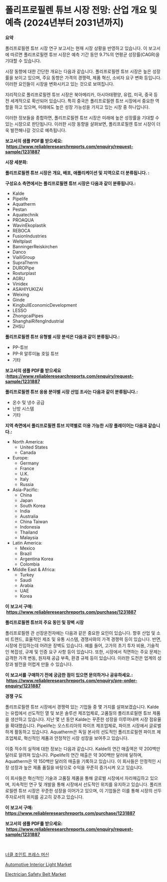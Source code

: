 <p><h1>폴리프로필렌 튜브 시장 전망: 산업 개요 및 예측 (2024년부터 2031년까지)</h1></p><p><strong>요약</strong></p>
<p><p>폴리프로필렌 튜브 시장 연구 보고서는 현재 시장 상황을 반영하고 있습니다. 이 보고서에 따르면 폴리프로필렌 튜브 시장은 예측 기간 동안 9.7%의 연평균 성장률(CAGR)을 기대할 수 있습니다. </p><p>시장 동향에 대한 간단한 개요는 다음과 같습니다. 폴리프로필렌 튜브 시장은 높은 성장률을 보이고 있으며, 주요 동향은 가격의 경쟁력, 제품 혁신, 소비자 요구 변화 등입니다. 이러한 요인들이 시장을 변화시키고 있는 것으로 보여집니다.</p><p>지리적으로 폴리프로필렌 튜브 시장은 북아메리카, 아시아태평양, 유럽, 미국, 중국 등 전 세계적으로 확산되어 있습니다. 특히 중국은 폴리프로필렌 튜브 시장에서 중요한 역할을 하고 있으며, 미래에도 높은 성장 가능성을 가지고 있는 시장 중 하나입니다.</p><p>이러한 정보들을 종합하면, 폴리프로필렌 튜브 시장은 미래에 높은 성장률을 기대할 수 있는 시장으로 판단됩니다. 이러한 시장 동향을 살펴보면, 폴리프로필렌 튜브 시장이 더욱 발전해나갈 것으로 예측됩니다.</p></p>
<p><strong>보고서의 샘플 PDF를 받으세요: &nbsp;<a href="https://www.reliableresearchreports.com/enquiry/request-sample/1231887">https://www.reliableresearchreports.com/enquiry/request-sample/1231887</a></strong></p>
<p><strong>시장 세분화:</strong></p>
<p><strong> 폴리프로필렌 튜브 시장은 개요, 배포, 애플리케이션 및 지역으로 더 분류됩니다. :</strong></p>
<p><strong>구성요소 측면에서는 폴리프로필렌 튜브 시장은 다음과 같이 분류됩니다.:</strong></p>
<p><ul><li>Kalde</li><li>Pipelife</li><li>Aquatherm</li><li>Pestan</li><li>Aquatechnik</li><li>PROAQUA</li><li>WavinEkoplastik</li><li>REBOCA</li><li>FusionIndustries</li><li>Weltplast</li><li>BanningerReiskirchen</li><li>Danco</li><li>VialliGroup</li><li>SupraTherm</li><li>DUROPipe</li><li>Rosturplast</li><li>AGRU</li><li>Vinidex</li><li>ASAHIYUKIZAI</li><li>Weixing</li><li>Ginde</li><li>KingbullEconomicDevelopment</li><li>LESSO</li><li>ZhongcaiPipes</li><li>ShanghaiRifengIndustrial</li><li>ZHSU</li></ul></p>
<p><strong> 폴리프로필렌 튜브 유형별 시장 분석은 다음과 같이 분류됩니다.:</strong></p>
<p><ul><li>PP-튜브</li><li>PP-R 알루미늄 호일 튜브</li><li>기타</li></ul></p>
<p><strong>보고서의 샘플 PDF를 받으세요 :<a href="https://www.reliableresearchreports.com/enquiry/request-sample/1231887">https://www.reliableresearchreports.com/enquiry/request-sample/1231887</a></strong></p>
<p><strong> 폴리프로필렌 튜브 응용 분야별 시장 산업 조사는 다음과 같이 분류됩니다.:</strong></p>
<p><ul><li>온수 및 냉수 공급</li><li>난방 시스템</li><li>기타</li></ul></p>
<p><strong>지역 측면에서 폴리프로필렌 튜브 지역별로 이용 가능한 시장 플레이어는 다음과 같습니다.:</strong></p>
<p><ul>
    <li>
        North America:
        <ul>
            <li>United States</li>
            <li>Canada</li>
        </ul>
    </li>
    <li>
        Europe:
        <ul>
            <li>Germany</li>
            <li>France</li>
            <li>U.K.</li>
            <li>Italy</li>
            <li>Russia</li>
        </ul>
    </li>
    <li>
        Asia-Pacific:
        <ul>
            <li>China</li>
            <li>Japan</li>
            <li>South Korea</li>
            <li>India</li>
            <li>Australia</li>
            <li>China Taiwan</li>
            <li>Indonesia</li>
            <li>Thailand</li>
            <li>Malaysia</li>
        </ul>
    </li>
    <li>
        Latin America:
        <ul>
            <li>Mexico</li>
            <li>Brazil</li>
            <li>Argentina Korea</li>
            <li>Colombia</li>
        </ul>
    </li>
    <li>
        Middle East & Africa:
        <ul>
            <li>Turkey</li>
            <li>Saudi</li>
            <li>Arabia</li>
            <li>UAE</li>
            <li>Korea</li>
        </ul>
    </li>
    </ul></p>
<p><strong>이 보고서 구매: &nbsp;<a href="https://www.reliableresearchreports.com/purchase/1231887">https://www.reliableresearchreports.com/purchase/1231887</a></strong></p>
<p><strong>폴리프로필렌 튜브의 주요 동인 및 장벽 시장</strong></p>
<p><p>폴리프로필렌 관 선장운전자에는 다음과 같은 중요한 요인이 있습니다. 향후 산업 및 소비 트렌드, 효율적인 제조 및 유통 시스템, 경쟁사와의 가격 경쟁력 등이 있습니다. 반면, 시장에 진입하는데 어려운 장벽도 있습니다. 예를 들어, 고가의 초기 투자 비용, 기술적인 복잡성, 규제 및 인증 요구 사항 등이 있습니다. 또한, 시장에서 직면하는 주요 문제는 급격한 가격 변동, 원자재 공급 부족, 환경 규제 등이 있습니다. 이러한 도전은 업계의 성장과 발전을 어렵게 만들 수 있습니다.</p></p>
<p><strong>이 보고서를 구매하기 전에 궁금한 점이 있으면 문의하거나 공유하세요.: &nbsp;<a href="https://www.reliableresearchreports.com/enquiry/pre-order-enquiry/1231887">https://www.reliableresearchreports.com/enquiry/pre-order-enquiry/1231887</a></strong></p>
<p><strong>경쟁 구도</strong></p>
<p><p>폴리프로필렌 튜브 시장에서 경쟁력 있는 기업들 중 몇 가지를 살펴보겠습니다. Kalde는 유럽에서 선도적인 열 및 보온 솔루션 제조업체로, 고품질의 폴리프로필렌 튜브 제품을 생산하고 있습니다. 지난 몇 년 동안 Kalde는 꾸준한 성장을 이루어내며 시장 점유율을 확대했습니다. Pipelife는 오스트리아의 파이프 제조업체로, 파이프 시장에서 글로벌 하게 활동하고 있습니다. Aquatherm은 독일 본사의 선도적인 폴리프로필렌 파이프 제조업체로, 혁신적인 제품과 안정적인 시장 성장을 보여주고 있습니다.</p><p>이중 적수의 실적에 대한 정보는 다음과 같습니다. Kalde의 연간 매출액은 약 200백만 달러로 알려져 있습니다. Pipelife의 연간 매출은 약 300백만 달러에 달하며, Aquatherm은 약 150백만 달러의 매출을 기록하고 있습니다. 이 회사들은 안정적인 시장 성장과 높은 제품 품질을 바탕으로 수익을 꾸준히 증가시켜 오고 있습니다.</p><p>이 회사들은 혁신적인 기술과 고품질 제품을 통해 글로벌 시장에서 자리매김하고 있으며, 지속적인 연구 및 개발을 통해 시장에서 선도적인 위치를 유지하고 있습니다. 폴리프로필렌 튜브 시장은 꾸준한 성장을 이어가고 있으며, 이 기업들은 이를 통해 시장의 선두 주자로서의 위치를 공고히 갖추고 있습니다.</p></p>
<p><strong>이 보고서 구매: &nbsp; <a href="https://www.reliableresearchreports.com/purchase/1231887">https://www.reliableresearchreports.com/purchase/1231887</a></strong></p>
<p><strong>보고서의 샘플 PDF를 받으세요: &nbsp;<a href="https://www.reliableresearchreports.com/enquiry/request-sample/1231887">https://www.reliableresearchreports.com/enquiry/request-sample/1231887</a></strong><strong></strong></p>
<p>&nbsp;</p>
<p><p><a href="https://medium.com/@dayanarunolfsdottir/%EB%84%88%ED%8A%B8-%EA%B2%B0%ED%95%A9-%ED%94%84%EB%A0%88%EC%8A%A4-%EA%B8%B0%EA%B3%84-%EC%8B%9C%EC%9E%A5-%EA%B7%9C%EB%AA%A8-%EC%8B%9C%EC%9E%A5-%EC%A0%84%EB%A7%9D-%EB%B0%8F-%EC%8B%9C%EC%9E%A5-%EC%A0%84%EB%A7%9D-2024%EB%85%84%EB%B6%80%ED%84%B0-2031%EB%85%84%EA%B9%8C%EC%A7%80-651b8898d638">너클 조인트 프레스 머신</a></p><p><a href="https://butternut-bug-553.notion.site/Automotive-Interior-Light-Market-Dynamics-2024-2031-Also-about-Its-Market-Trends-Projections-and--3598af150f2d48e2a71483e7114d8ab6">Automotive Interior Light Market</a></p><p><a href="https://github.com/Glendatilghmankmgz0rbhwpy/Market-Research-Report-List-1/blob/main/electrician-safety-belt-market.md">Electrician Safety Belt Market</a></p></p>